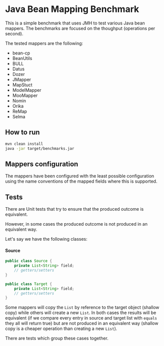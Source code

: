 # Java Bean Mapping Benchmark

This is a simple benchmark that uses JMH to test various Java bean mappers. The benchmarks are focused on the thoughput (operations per second).

The tested mappers are the following:

 * bean-cp
 * BeanUtils
 * BULL
 * Datus
 * Dozer
 * JMapper
 * MapStuct
 * ModelMapper
 * MooMapper
 * Nomin
 * Orika
 * ReMap
 * Selma

## How to run

```bash
mvn clean install
java -jar target/benchmarks.jar
```

## Mappers configuration

The mappers have been configured with the least possible configuration using the name conventions of the mapped fields where this is supported.

## Tests

There are Unit tests that try to ensure that the produced outcome is equivalent.

However, in some cases the produced outcome is not produced in an equivalent way.

Let's say we have the following classes:

#### Source

```java
public class Source {
    private List<String> field;
    // getters/setters
}
```

```java
public class Target {
    private List<String> field;
    // getters/setters
}
```

Some mappers will copy the `List` by reference to the target object (shallow copy) while others will create a new `List`.
In both cases the results will be equivalent (if we compare every entry in source and target list with `equals` they all will return true) but are not produced in an equivalent way (shallow copy is a cheaper operation than creating a new `List`).

There are tests which group these cases together.
